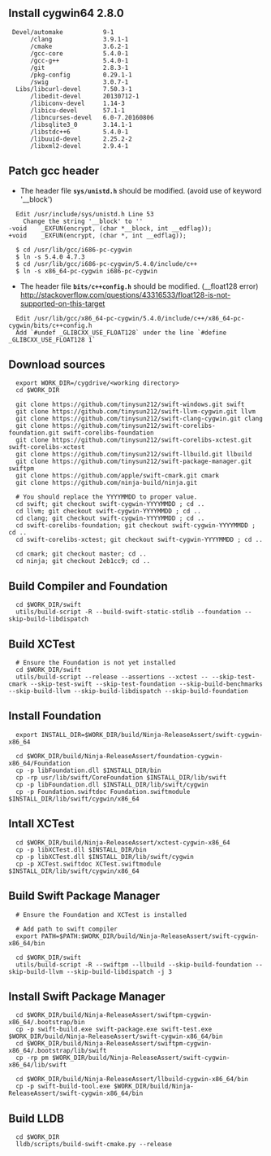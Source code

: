 
Install cygwin64 2.8.0
----------------------
```
 Devel/automake           9-1
      /clang              3.9.1-1 
      /cmake              3.6.2-1
      /gcc-core           5.4.0-1
      /gcc-g++            5.4.0-1
      /git                2.8.3-1
      /pkg-config         0.29.1-1
      /swig               3.0.7-1
  Libs/libcurl-devel      7.50.3-1
      /libedit-devel      20130712-1
      /libiconv-devel     1.14-3
      /libicu-devel       57.1-1
      /libncurses-devel   6.0-7.20160806
      /libsqlite3_0       3.14.1-1
      /libstdc++6         5.4.0-1
      /libuuid-devel      2.25.2-2
      /libxml2-devel      2.9.4-1
```

Patch gcc header
----------------
  
 - The header file **`sys/unistd.h`** should be modified. (avoid use of keyword '__block')
```
  Edit /usr/include/sys/unistd.h Line 53
    Change the string '__block' to ''
-void    _EXFUN(encrypt, (char *__block, int __edflag)); 
+void    _EXFUN(encrypt, (char *, int __edflag));
```
```
  $ cd /usr/lib/gcc/i686-pc-cygwin
  $ ln -s 5.4.0 4.7.3
  $ cd /usr/lib/gcc/i686-pc-cygwin/5.4.0/include/c++
  $ ln -s x86_64-pc-cygwin i686-pc-cygwin  
```

 - The header file **`bits/c++config.h`** should be modified. (__float128 error)
   http://stackoverflow.com/questions/43316533/float128-is-not-supported-on-this-target
```
  Edit /usr/lib/gcc/x86_64-pc-cygwin/5.4.0/include/c++/x86_64-pc-cygwin/bits/c++config.h
  Add `#undef _GLIBCXX_USE_FLOAT128` under the line `#define _GLIBCXX_USE_FLOAT128 1`
```

Download sources
----------------
```
  export WORK_DIR=/cygdrive/<working directory>
  cd $WORK_DIR
  
  git clone https://github.com/tinysun212/swift-windows.git swift
  git clone https://github.com/tinysun212/swift-llvm-cygwin.git llvm
  git clone https://github.com/tinysun212/swift-clang-cygwin.git clang
  git clone https://github.com/tinysun212/swift-corelibs-foundation.git swift-corelibs-foundation
  git clone https://github.com/tinysun212/swift-corelibs-xctest.git swift-corelibs-xctest
  git clone https://github.com/tinysun212/swift-llbuild.git llbuild
  git clone https://github.com/tinysun212/swift-package-manager.git swiftpm
  git clone https://github.com/apple/swift-cmark.git cmark
  git clone https://github.com/ninja-build/ninja.git

  # You should replace the YYYYMMDD to proper value. 
  cd swift; git checkout swift-cygwin-YYYYMMDD ; cd ..
  cd llvm; git checkout swift-cygwin-YYYYMMDD ; cd ..
  cd clang; git checkout swift-cygwin-YYYYMMDD ; cd ..
  cd swift-corelibs-foundation; git checkout swift-cygwin-YYYYMMDD ; cd ..
  cd swift-corelibs-xctest; git checkout swift-cygwin-YYYYMMDD ; cd ..
  
  cd cmark; git checkout master; cd ..
  cd ninja; git checkout 2eb1cc9; cd ..
```

Build Compiler and Foundation
-----------------------------
```
  cd $WORK_DIR/swift
  utils/build-script -R --build-swift-static-stdlib --foundation --skip-build-libdispatch
```

Build XCTest
------------------------
```
  # Ensure the Foundation is not yet installed
  cd $WORK_DIR/swift
  utils/build-script --release --assertions --xctest -- --skip-test-cmark --skip-test-swift --skip-test-foundation --skip-build-benchmarks --skip-build-llvm --skip-build-libdispatch --skip-build-foundation
```

Install Foundation
------------------
```
  export INSTALL_DIR=$WORK_DIR/build/Ninja-ReleaseAssert/swift-cygwin-x86_64

  cd $WORK_DIR/build/Ninja-ReleaseAssert/foundation-cygwin-x86_64/Foundation
  cp -p libFoundation.dll $INSTALL_DIR/bin
  cp -rp usr/lib/swift/CoreFoundation $INSTALL_DIR/lib/swift
  cp -p libFoundation.dll $INSTALL_DIR/lib/swift/cygwin
  cp -p Foundation.swiftdoc Foundation.swiftmodule $INSTALL_DIR/lib/swift/cygwin/x86_64
```

Intall XCTest
-------------
```
  cd $WORK_DIR/build/Ninja-ReleaseAssert/xctest-cygwin-x86_64
  cp -p libXCTest.dll $INSTALL_DIR/bin
  cp -p libXCTest.dll $INSTALL_DIR/lib/swift/cygwin
  cp -p XCTest.swiftdoc XCTest.swiftmodule $INSTALL_DIR/lib/swift/cygwin/x86_64
```

Build Swift Package Manager
---------------------------
```
  # Ensure the Foundation and XCTest is installed
  
  # Add path to swift compiler
  export PATH=$PATH:$WORK_DIR/build/Ninja-ReleaseAssert/swift-cygwin-x86_64/bin

  cd $WORK_DIR/swift
  utils/build-script -R --swiftpm --llbuild --skip-build-foundation --skip-build-llvm --skip-build-libdispatch -j 3
```

Install Swift Package Manager
-----------------------------
```
  cd $WORK_DIR/build/Ninja-ReleaseAssert/swiftpm-cygwin-x86_64/.bootstrap/bin
  cp -p swift-build.exe swift-package.exe swift-test.exe $WORK_DIR/build/Ninja-ReleaseAssert/swift-cygwin-x86_64/bin
  cd $WORK_DIR/build/Ninja-ReleaseAssert/swiftpm-cygwin-x86_64/.bootstrap/lib/swift
  cp -rp pm $WORK_DIR/build/Ninja-ReleaseAssert/swift-cygwin-x86_64/lib/swift
  
  cd $WORK_DIR/build/Ninja-ReleaseAssert/llbuild-cygwin-x86_64/bin
  cp -p swift-build-tool.exe $WORK_DIR/build/Ninja-ReleaseAssert/swift-cygwin-x86_64/bin
```

Build LLDB
----------
```
  cd $WORK_DIR
  lldb/scripts/build-swift-cmake.py --release
```